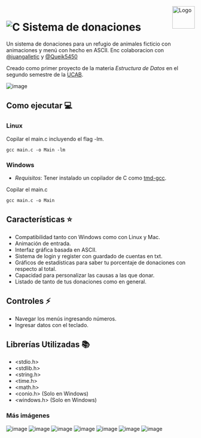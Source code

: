 <a>
    <img src="https://github.com/DanielCarrenoMar/sistemaDonaciones/assets/144462396/6a702815-09cc-4cff-b035-c9bf212d73f4" alt="Logo" title="Logo" align="right" height="60" />
</a>

# ![C](https://img.shields.io/badge/c-%2300599C.svg?style=for-the-badge&logo=c&logoColor=white) Sistema de donaciones 

Un sistema de donaciones para un refugio de animales ficticio con animaciones y menú con hecho en ASCII. Enc colaboracion con [@juangalletic](https://github.com/juangalletic) y [@Queik5450](https://github.com/Queik5450)

Creado como primer proyecto de la materia *Estructura de Datos* en el segundo semestre de la [UCAB](https://www.ucab.edu.ve/).

![image](https://github.com/DanielCarrenoMar/sistemaDonaciones/assets/144462396/e5d8e5ae-fc82-41e7-b538-0d02277e955b)

## Como ejecutar 💻

### Linux
Copilar el main.c incluyendo el flag -lm.
  ```
  gcc main.c -o Main -lm
  ```
### Windows
- *Requisitos*: Tener instalado un copilador de C como [tmd-gcc](https://jmeubank.github.io/tdm-gcc/).

Copilar el main.c
  ```
  gcc main.c -o Main
  ```

## Características ⭐
- Compatibilidad tanto con Windows como con Linux y Mac.
- Animación de entrada.
- Interfaz gráfica basada en ASCII.
- Sistema de login y register con guardado de cuentas en txt.
- Gráficos de estadísticas para saber tu porcentaje de donaciones con respecto al total.
- Capacidad para personalizar las causas a las que donar.
- Listado de tanto de tus donaciones como en general.
## Controles ⚡
- Navegar los menús ingresando números.
- Ingresar datos con el teclado.
## Librerías Utilizadas 📚
- <stdio.h>
- <stdlib.h>
- <string.h>
- <time.h>
- <math.h>
- <conio.h> (Solo en Windows)
- <windows.h> (Solo en Windows)

### Más imágenes

![image](https://github.com/DanielCarrenoMar/sistemaDonaciones/assets/144462396/2231dd5a-7000-4e19-a1c8-3a57540f5c56)
![image](https://github.com/DanielCarrenoMar/sistemaDonaciones/assets/144462396/909789a7-b9c1-4246-aa9e-a8a96fad40ce)
![image](https://github.com/DanielCarrenoMar/sistemaDonaciones/assets/144462396/66c06dd7-8c5a-4ab9-9fe0-d60e55008466)
![image](https://github.com/DanielCarrenoMar/sistemaDonaciones/assets/144462396/899a6122-d79f-49bd-90f3-5367df6cf086)
![image](https://github.com/DanielCarrenoMar/sistemaDonaciones/assets/144462396/dce6f6ee-12d3-4c3e-a3d2-39b4c6d61b93)
![image](https://github.com/DanielCarrenoMar/sistemaDonaciones/assets/144462396/7cef2c1f-807b-499f-81a0-7821c08ed100)
![image](https://github.com/DanielCarrenoMar/sistemaDonaciones/assets/144462396/9ed83613-68e5-4ced-9fe5-b237e0efd1e5)
